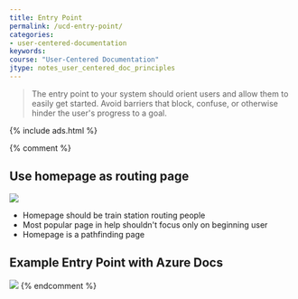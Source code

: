 ```yaml
---
title: Entry Point
permalink: /ucd-entry-point/
categories:
- user-centered-documentation
keywords:
course: "User-Centered Documentation"
jtype: notes_user_centered_doc_principles
---
```


> The entry point to your system should orient users and allow them to easily get started. Avoid barriers that block, confuse, or otherwise hinder the user's progress to a goal.

{% include ads.html %}

{% comment %}
## Use homepage as routing page

<a href="https://www.flickr.com/photos/nathancongleton/14806700660/"><img src="/user_centered_doc/media/rasters/trainstation.jpg"/></a>

* Homepage should be train station routing people
* Most popular page in help shouldn't focus only on beginning user
* Homepage is a pathfinding page

## Example Entry Point with Azure Docs

<a href="https://docs.microsoft.com/en-us/"><img src="/user_centered_doc/media/rasters/azurehomepage.png"/></a>
{% endcomment %}
